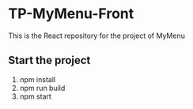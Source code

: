 # TP-MyMenu-Front
This is the React repository for the project of MyMenu

## Start the project

1. npm install
2. npm run build
3. npm start
